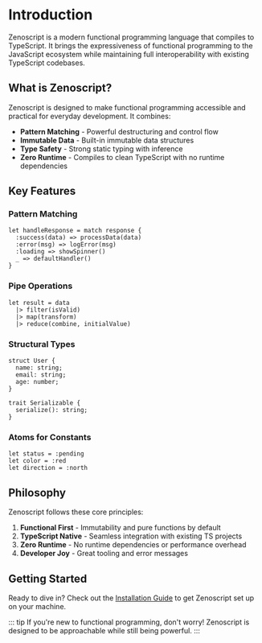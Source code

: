 # Introduction

Zenoscript is a modern functional programming language that compiles to TypeScript. It brings the expressiveness of functional programming to the JavaScript ecosystem while maintaining full interoperability with existing TypeScript codebases.

## What is Zenoscript?

Zenoscript is designed to make functional programming accessible and practical for everyday development. It combines:

- **Pattern Matching** - Powerful destructuring and control flow
- **Immutable Data** - Built-in immutable data structures
- **Type Safety** - Strong static typing with inference
- **Zero Runtime** - Compiles to clean TypeScript with no runtime dependencies

## Key Features

### Pattern Matching

```zenoscript
let handleResponse = match response {
  :success(data) => processData(data)
  :error(msg) => logError(msg)
  :loading => showSpinner()
  _ => defaultHandler()
}
```

### Pipe Operations

```zenoscript
let result = data
  |> filter(isValid)
  |> map(transform)
  |> reduce(combine, initialValue)
```

### Structural Types

```zenoscript
struct User {
  name: string;
  email: string;
  age: number;
}

trait Serializable {
  serialize(): string;
}
```

### Atoms for Constants

```zenoscript
let status = :pending
let color = :red
let direction = :north
```

## Philosophy

Zenoscript follows these core principles:

1. **Functional First** - Immutability and pure functions by default
2. **TypeScript Native** - Seamless integration with existing TS projects
3. **Zero Runtime** - No runtime dependencies or performance overhead
4. **Developer Joy** - Great tooling and error messages

## Getting Started

Ready to dive in? Check out the [Installation Guide](/docs/installation) to get Zenoscript set up on your machine.

::: tip
If you're new to functional programming, don't worry! Zenoscript is designed to be approachable while still being powerful.
:::